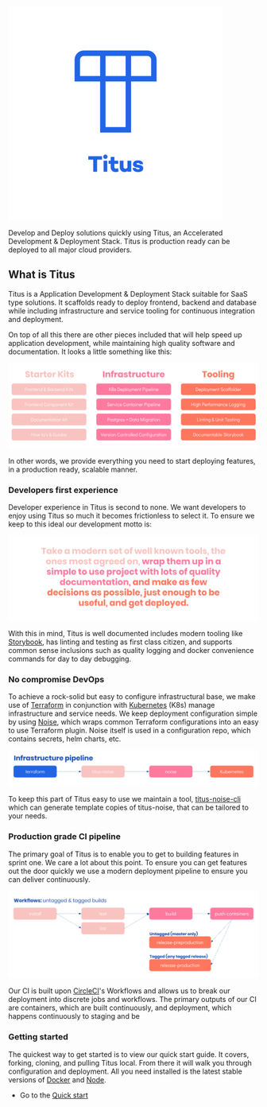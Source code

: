 ![logo][]

Develop and Deploy solutions quickly using Titus, an Accelerated Development & Deployment Stack. Titus is production ready can be deployed to all major cloud providers.

## What is Titus
Titus is a Application Development & Deployment Stack suitable for SaaS type solutions. It scaffolds ready to deploy frontend, backend and database while including infrastructure and service tooling for continuous integration and deployment.

On top of all this there are other pieces included that will help speed up application development, while maintaining high quality software and documentation. It looks a little something like this:

![titus-feature-overview][]

In other words, we provide everything you need to start deploying features, in a production ready, scalable manner.

### Developers first experience
Developer experience in Titus is second to none. We want developers to enjoy using Titus so much it becomes frictionless to select it. To ensure we keep to this ideal our development motto is:

![titus-developer-statement][]

With this in mind, Titus is well documented includes modern tooling like [Storybook][], has linting and testing as first class citizen, and supports common sense inclusions such as quality logging and docker convenience commands for day to day debugging. 

### No compromise DevOps
To achieve a rock-solid but easy to configure infrastructural base, we make use of [Terraform][] in conjunction with [Kubernetes][] (K8s) manage infrastructure and service needs. We keep deployment configuration simple by using [Noise][], which wraps common Terraform configurations into an easy to use Terraform plugin. Noise itself is used in a configuration repo, which contains secrets, helm charts, etc.

![titus-infrastructure-pipeline][]

To keep this part of Titus easy to use we maintain a tool, [titus-noise-cli][] which can generate template copies of titus-noise, that can be tailored to your needs.

### Production grade CI pipeline
The primary goal of Titus is to enable you to get to building features in sprint one. We care a lot about this point. To ensure you can get features out the door quickly we use a modern deployment pipeline to ensure you can deliver continuously.

![titus-ci-pipeline-overview][]

Our CI is built upon [CircleCI][]'s Workflows and allows us to break our deployment into discrete jobs and workflows. The primary outputs of our CI are containers, which are built continuously, and deployment, which happens continuously to staging and be

### Getting started
The quickest way to get started is to view our quick start guide. It covers, forking, cloning, and pulling Titus local. From there it will walk you through configuration and deployment. All you need installed is the latest stable versions of [Docker][] and [Node][].

- Go to the [Quick start][]


<!-- External Links -->
[Noise]: https://nearform.github.io/noise
[titus-noise-cli]: https://github.com/nearform/titus-noise-cli
[CircleCI]: https://circleci.com/product/#features
[Storybook]: https://storybook.js.org/
[Terraform]: https://www.terraform.io/
[Kubernetes]:  https://kubernetes.io/
[Docker]: https://www.docker.com/
[Node]: https://nodejs.org/en/

<!-- Internal Links -->
[Quick start]: quick-start/

<!-- Images -->
[logo]: img/logo-pos.svg
[titus-feature-overview]: img/titus-feature-overview.svg
[titus-deployment-workflow]: img/titus-deployment-workflow.svg
[titus-developer-statement]: img/titus-developer-statement.svg
[titus-ci-pipeline]: img/titus-ci-pipeline.svg
[titus-ci-pipeline-overview]: img/titus-ci-pipeline-overview.svg
[titus-infrastructure-pipeline]: img/titus-infrastructure-pipeline.svg
